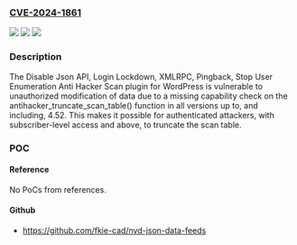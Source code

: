 ### [CVE-2024-1861](https://cve.mitre.org/cgi-bin/cvename.cgi?name=CVE-2024-1861)
![](https://img.shields.io/static/v1?label=Product&message=Disable%20Json%20API%2C%20Login%20Lockdown%2C%20XMLRPC%2C%20Pingback%2C%20Stop%20User%20Enumeration%20Anti%20Hacker%20Scan&color=blue)
![](https://img.shields.io/static/v1?label=Version&message=*%3C%3D%204.52%20&color=brighgreen)
![](https://img.shields.io/static/v1?label=Vulnerability&message=CWE-862%20Missing%20Authorization&color=brighgreen)

### Description

The Disable Json API, Login Lockdown, XMLRPC, Pingback, Stop User Enumeration Anti Hacker Scan plugin for WordPress is vulnerable to unauthorized modification of data due to a missing capability check on the antihacker_truncate_scan_table() function in all versions up to, and including, 4.52. This makes it possible for authenticated attackers, with subscriber-level access and above, to truncate the scan table.

### POC

#### Reference
No PoCs from references.

#### Github
- https://github.com/fkie-cad/nvd-json-data-feeds

